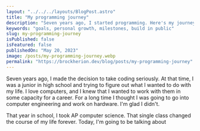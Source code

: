```yaml
---
layout: "../../../layouts/BlogPost.astro"
title: "My programming journey"
description: "Seven years ago, I started programming. Here's my journey from then to now."
keywords: "goals, personal growth, milestones, build in public"
slug: my-programming-journey
isPublished: false
isFeatured: false
publishedOn: "May 20, 2023"
image: /posts/my-programming-journey.webp
permalink: "https://brockherion.dev/blog/posts/my-programming-journey"
---
```


Seven years ago, I made the decision to take coding seriously. At that time, I was a junior in high school and trying to figure out what I wanted to do with my life. I love computers, and I knew that I wanted to work with them in some capacity for a career. For a long time I thought I was going to go into computer engineering and work on hardware. I'm glad I didn't.

That year in school, I took AP computer science. That single class changed the course of my life forever. Today, I'm going to be talking about 
